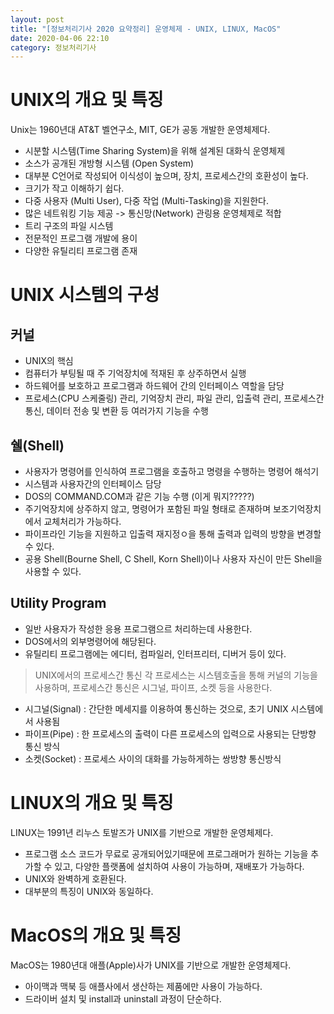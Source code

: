 ```yaml
---
layout: post
title: "[정보처리기사 2020 요약정리] 운영체제 - UNIX, LINUX, MacOS"
date: 2020-04-06 22:10
category: 정보처리기사
---
```


# UNIX의 개요 및 특징
Unix는 1960년대 AT&T 벨연구소, MIT, GE가 공동 개발한 운영체제다.
- 시분할 시스템(Time Sharing System)을 위해 설계된 대화식 운영체제
- 소스가 공개된 개방형 시스템 (Open System)
- 대부분 C언어로 작성되어 이식성이 높으며, 장치, 프로세스간의 호환성이 높다.
- 크기가 작고 이해하기 쉽다.
- 다중 사용자 (Multi User), 다중 작업 (Multi-Tasking)을 지원한다.
- 많은 네트워킹 기능 제공 -> 통신망(Network) 관링용 운영체제로 적합
- 트리 구조의 파일 시스템
- 전문적인 프로그램 개발에 용이
- 다양한 유틸리티 프로그램 존재

# UNIX 시스템의 구성

## 커널
- UNIX의 핵심
- 컴퓨터가 부팅될 때 주 기억장치에 적재된 후 상주하면서 실행
- 하드웨어를 보호하고 프로그램과 하드웨어 간의 인터페이스 역할을 담당
- 프로세스(CPU 스케줄링) 관리, 기억장치 관리, 파일 관리, 입출력 관리, 프로세스간 통신, 데이터 전송 및 변환 등 여러가지 기능을 수행


## 쉘(Shell)
- 사용자가 명령어를 인식하여 프로그램을 호출하고 명령을 수행하는 명령어 해석기
- 시스템과 사용자간의 인터페이스 담당
- DOS의 COMMAND.COM과 같은 기능 수행 (이게 뭐지?????)
- 주기억장치에 상주하지 않고, 명령어가 포함된 파일 형태로 존재하며 보조기억장치에서 교체처리가 가능하다.
- 파이프라인 기능을 지원하고 입출력 재지정ㅇ을 통해 출력과 입력의 방향을 변경할 수 있다.
- 공용 Shell(Bourne Shell, C Shell, Korn Shell)이나 사용자 자신이 만든 Shell을 사용할 수 있다.

## Utility Program
- 일반 사용자가 작성한 응용 프로그램으르 처리하는데 사용한다.
- DOS에서의 외부명령어에 해당된다.
- 유틸리티 프로그램에는 에디터, 컴파일러, 인터프리터, 디버거 등이 있다.


> UNIX에서의 프로세스간 통신
각 프로세스는 시스템호출을 통해 커널의 기능을 사용하며, 프로세스간 통신은 시그널, 파이프, 소켓 등을 사용한다.
- 시그널(Signal) : 간단한 메세지를 이용하여 통신하는 것으로, 초기 UNIX 시스템에서 사용됨
- 파이프(Pipe) : 한 프로세스의 출력이 다른 프로세스의 입력으로 사용되는 단방향 통신 방식
- 소켓(Socket) : 프로세스 사이의 대화를 가능하게하는 쌍방향 통신방식


# LINUX의 개요 및 특징

LINUX는 1991년 리누스 토발즈가 UNIX를 기반으로 개발한 운영체제다.

- 프로그램 소스 코드가 무료로 공개되어있기때문에 프로그래머가 원하는 기능을 추가할 수 있고, 다양한 플랫폼에 설치하여 사용이 가능하며, 재배포가 가능하다.
- UNIX와 완벽하게 호환된다.
- 대부분의 특징이 UNIX와 동일하다. 


# MacOS의 개요 및 특징

MacOS는 1980년대 애플(Apple)사가 UNIX를 기반으로 개발한 운영체제다.

- 아이맥과 맥북 등 애플사에서 생산하는 제품에만 사용이 가능하다.
- 드라이버 설치 및 install과 uninstall 과정이 단순하다.